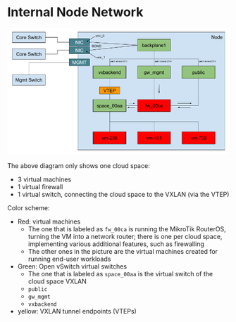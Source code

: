 # Internal Node Network

![](../../../.gitbook/assets/internalnodenetwork.png)

The above diagram only shows one cloud space:

* 3 virtual machines
* 1 virtual firewall
* 1 virtual switch, connecting the cloud space to the VXLAN \(via the VTEP\)

Color scheme:

* Red: virtual machines
  * The one that is labeled as `fw_00ca` is running the MikroTik RouterOS, turning the VM into a network router; there is one per cloud space, implementing various additional features, such as firewalling
  * The other ones in the picture are the virtual machines created for running end-user workloads
* Green: Open vSwitch virtual switches
  * The one that is labeled as `space_00aa` is the virtual switch of the cloud space VXLAN
  * `public`
  * `gw_mgmt`
  * `vxbackend`
* yellow: VXLAN tunnel endpoints \(VTEPs\)

